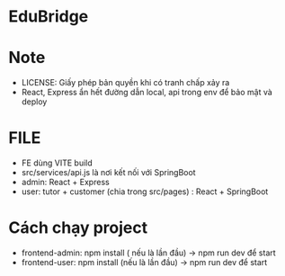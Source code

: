 # EduBridge
# Note
- LICENSE: Giấy phép bản quyền khi có tranh chấp xảy ra
- React, Express ẩn hết đường dẫn local, api trong env để bảo mật và deploy
# FILE
- FE dùng VITE build
- src/services/api.js là nơi kết nối với SpringBoot 
- admin: React + Express
- user: tutor + customer (chia trong src/pages) : React + SpringBoot
# Cách chạy project

- frontend-admin: npm install ( nếu là lần đầu) -> npm run dev để start
- frontend-user: npm install (nếu là lần đầu) -> npm run dev để start
